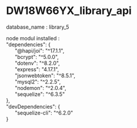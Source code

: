 # DW18W66YX_library_api

database_name : library_5

node modul installed :<br />
"dependencies": {<br />
&nbsp;&nbsp;&nbsp;&nbsp;&nbsp;&nbsp;"@hapi/joi": "^17.1.1",<br />
&nbsp;&nbsp;&nbsp;&nbsp;&nbsp;&nbsp;"bcrypt": "^5.0.0",<br />
&nbsp;&nbsp;&nbsp;&nbsp;&nbsp;&nbsp;"dotenv": "^8.2.0",<br />
&nbsp;&nbsp;&nbsp;&nbsp;&nbsp;&nbsp;"express": "4.17.1",<br />
&nbsp;&nbsp;&nbsp;&nbsp;&nbsp;&nbsp;"jsonwebtoken": "^8.5.1",<br />
&nbsp;&nbsp;&nbsp;&nbsp;&nbsp;&nbsp;"mysql2": "^2.2.5",<br />
&nbsp;&nbsp;&nbsp;&nbsp;&nbsp;&nbsp;"nodemon": "^2.0.4",<br />
&nbsp;&nbsp;&nbsp;&nbsp;&nbsp;&nbsp;"sequelize": "^6.3.5"<br />
  },<br />
  "devDependencies": {<br />
&nbsp;&nbsp;&nbsp;&nbsp;&nbsp;&nbsp;"sequelize-cli": "^6.2.0"<br />
  }
